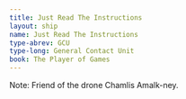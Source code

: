 ```yaml
---
title: Just Read The Instructions
layout: ship
name: Just Read The Instructions
type-abrev: GCU
type-long: General Contact Unit
book: The Player of Games
---
```


<span class="note">Note:</span> Friend of the drone Chamlis Amalk-ney.